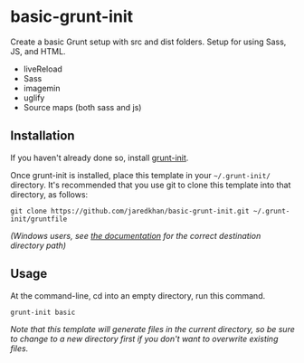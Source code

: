 # basic-grunt-init

Create a basic Grunt setup with src and dist folders. Setup for using Sass, JS, and HTML.

- liveReload
- Sass
- imagemin
- uglify
- Source maps (both sass and js)

[grunt-init]: http://gruntjs.com/project-scaffolding

## Installation
If you haven't already done so, install [grunt-init][].

Once grunt-init is installed, place this template in your `~/.grunt-init/` directory. It's recommended that you use git to clone this template into that directory, as follows:

```
git clone https://github.com/jaredkhan/basic-grunt-init.git ~/.grunt-init/gruntfile
```

_(Windows users, see [the documentation][grunt-init] for the correct destination directory path)_

## Usage

At the command-line, cd into an empty directory, run this command.

```
grunt-init basic
```

_Note that this template will generate files in the current directory, so be sure to change to a new directory first if you don't want to overwrite existing files._
